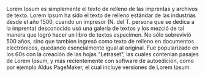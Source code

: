 Lorem Ipsum es simplemente el texto de relleno de las imprentas y archivos de texto.
Lorem Ipsum ha sido el texto de relleno estándar de las industrias desde el año 1500,
cuando un impresor (N. del T. persona que se dedica a la imprenta) desconocido usó
una galería de textos y los mezcló de tal manera que logró hacer un libro de textos especimen.
No sólo sobrevivió 500 años, sino que tambien ingresó como texto de relleno en documentos
electrónicos, quedando esencialmente igual al original. Fue popularizado en los 60s con la
creación de las hojas "Letraset", las cuales contenian pasajes de Lorem Ipsum, y más
recientemente con software de autoedición, como por ejemplo Aldus PageMaker, el cual
incluye versiones de Lorem Ipsum.